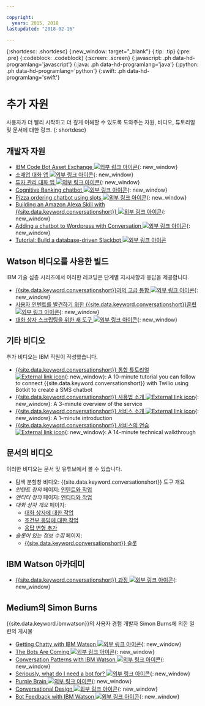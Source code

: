 ```yaml
---

copyright:
  years: 2015, 2018
lastupdated: "2018-02-16"

---
```


{:shortdesc: .shortdesc}
{:new_window: target="_blank"}
{:tip: .tip}
{:pre: .pre}
{:codeblock: .codeblock}
{:screen: .screen}
{:javascript: .ph data-hd-programlang='javascript'}
{:java: .ph data-hd-programlang='java'}
{:python: .ph data-hd-programlang='python'}
{:swift: .ph data-hd-programlang='swift'}

# 추가 자원

사용자가 더 빨리 시작하고 더 깊게 이해할 수 있도록 도와주는 자원, 비디오, 튜토리얼 및 문서에 대한 링크.
{: shortdesc}

## 개발자 자원

- [IBM Code Bot Asset Exchange ![외부 링크 아이콘](../../icons/launch-glyph.svg "외부 링크 아이콘")](https://developer.ibm.com/code/exchanges/bots/){: new_window}
- [소매업 대화 앱 ![외부 링크 아이콘](../../icons/launch-glyph.svg "외부 링크 아이콘")](https://developer.ibm.com/code/journey/create-cognitive-retail-chatbot/){: new_window}
- [투자 관리 대화 앱 ![외부 링크 아이콘](../../icons/launch-glyph.svg "외부 링크 아이콘")](https://developer.ibm.com/code/journey/create-an-investment-management-chatbot/){: new_window}
- [Cognitive Banking chatbot ![외부 링크 아이콘](../../icons/launch-glyph.svg "외부 링크 아이콘")](https://developer.ibm.com/code/journey/create-cognitive-banking-chatbot/){: new_window}
- [Pizza ordering chatbot using slots ![외부 링크 아이콘](../../icons/launch-glyph.svg "외부 링크 아이콘")](https://developer.ibm.com/code/journey/assemble-a-pizza-ordering-chatbot-dialog/){: new_window}
- [Building an Amazon Alexa Skill with {{site.data.keyword.conversationshort}} ![외부 링크 아이콘](../../icons/launch-glyph.svg "외부 링크 아이콘")](https://github.com/IBM/alexa-skill-watson-conversation){: new_window}
- [Adding a chatbot to Wordpress with Conversation ![외부 링크 아이콘](../../icons/launch-glyph.svg "외부 링크 아이콘")](https://wordpress.org/plugins/conversation-watson/){: new_window}
- [Tutorial: Build a database-driven Slackbot ![외부 링크 아이콘](../../icons/launch-glyph.svg "외부 링크 아이콘")](https://console.bluemix.net/docs/tutorials/slack-chatbot-database-watson.html#build-a-database-driven-slackbot)

## Watson 비디오를 사용한 빌드

IBM 기술 심층 시리즈에서 이러한 레코딩은 단계별 지시사항과 응답을 제공합니다.

- [{{site.data.keyword.conversationshort}}과의 고급 통합 ![외부 링크 아이콘](../../icons/launch-glyph.svg "외부 링크 아이콘")](https://youtu.be/0rnt54ONtQw){: new_window}
- [사용자 인텐트를 발견하기 위한 {{site.data.keyword.conversationshort}}훈련 ![외부 링크 아이콘](../../icons/launch-glyph.svg "외부 링크 아이콘")](https://youtu.be/uYw4Tv1Y5tc){: new_window}
- [대화 상자 스크립팅을 위한 새 도구 ![외부 링크 아이콘](../../icons/launch-glyph.svg "외부 링크 아이콘")](https://youtu.be/QuR54--vD5o){: new_window}

## 기타 비디오

추가 비디오는 IBM 직원이 작성했습니다.

- [{{site.data.keyword.conversationshort}} 통합 튜토리얼  ![External link icon](../../icons/launch-glyph.svg "External link icon")](https://www.youtube.com/watch?v=O3silvVBaC8&t=3s){: new_window}: A 10-minute tutorial you can follow to connect {{site.data.keyword.conversationshort}} with Twilio using Botkit to create a SMS chatbot
- [{{site.data.keyword.conversationshort}} 사용법 소개 ![External link icon](../../icons/launch-glyph.svg "External link icon")](https://youtu.be/tUkLIUOm550){: new_window}: A 3-minute overview of the service
- [{{site.data.keyword.conversationshort}} 서비스 소개 ![External link icon](../../icons/launch-glyph.svg "External link icon")](https://youtu.be/A96nLYSMltA){: new_window}: A 1-minute introduction
- [{{site.data.keyword.conversationshort}} 서비스의 연습 ![External link icon](../../icons/launch-glyph.svg "External link icon")](https://youtu.be/ELwWhJGE2P8){: new_window}: A 14-minute technical walkthrough

## 문서의 비디오

이러한 비디오는 문서 및 유튜브에서 볼 수 있습니다.

- 탐색 분할창 비디오: {{site.data.keyword.conversationshort}} 도구 개요
- *인텐트 정의* 페이지: [인텐트와 작업](intents.html)
- *엔티티 정의* 페이지: [엔티티와 작업](entities.html)
- *대화 상자 개요* 페이지:
    - [대화 상자에 대한 작업](dialog-overview.html)
    - [조건부 응답에 대한 작업](dialog-overview.html#multiple)
    - [응답 변형 추가](dialog-overview.html#variety)
- *슬롯이 있는 정보 수집* 페이지:
    - [{{site.data.keyword.conversationshort}} 슬롯](dialog-slots.html)

## IBM Watson 아카데미

- [{{site.data.keyword.conversationshort}} 과정 ![외부 링크 아이콘](../../icons/launch-glyph.svg "외부 링크 아이콘")](https://www.watson-academy.info/course/index.php?categoryid=29){: new_window}

## Medium의 Simon Burns

{{site.data.keyword.ibmwatson}}의 사용자 경험 개발자 Simon Burns에 의한 일련의 게시물

- [Getting Chatty with IBM Watson ![외부 링크 아이콘](../../icons/launch-glyph.svg "외부 링크 아이콘")](https://medium.com/@snrubnomis/getting-chatty-with-ibm-watson-1075c549ee9e#.vkt86reej){: new_window}
- [The Bots Are Coming ![외부 링크 아이콘](../../icons/launch-glyph.svg "외부 링크 아이콘")](https://medium.com/@snrubnomis/the-bots-are-coming-b0fa71475381#.jq8md0zg7){: new_window}
- [Conversation Patterns with IBM Watson ![외부 링크 아이콘](../../icons/launch-glyph.svg "외부 링크 아이콘")](https://medium.com/@snrubnomis/conversation-patterns-with-ibm-watson-6c4be05e2fe5#.eorkk7crm){: new_window}
- [Seriously, what do I need a bot for? ![외부 링크 아이콘](../../icons/launch-glyph.svg "외부 링크 아이콘")](https://medium.com/@snrubnomis/seriously-what-do-i-need-a-bot-for-8b91a5ffac1a#.ipvv6ixru){: new_window}
- [Purple Brain ![외부 링크 아이콘](../../icons/launch-glyph.svg "외부 링크 아이콘")](https://medium.com/@snrubnomis/purple-brain-2eb1f93fce5){: new_window}
- [Conversational Design ![외부 링크 아이콘](../../icons/launch-glyph.svg "외부 링크 아이콘")](https://chatbotslife.com/conversational-design-d4abe8cce157){: new_window}
- [Bot Feedback with IBM Watson ![외부 링크 아이콘](../../icons/launch-glyph.svg "외부 링크 아이콘")](https://chatbotslife.com/bot-feedback-with-ibm-watson-eb1104df7e7c){: new_window}

